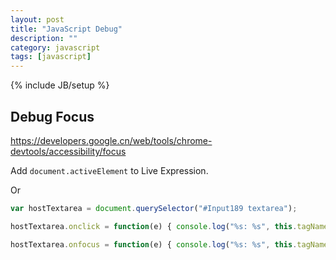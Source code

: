 ```yaml
---
layout: post
title: "JavaScript Debug"
description: ""
category: javascript
tags: [javascript]
---
```

{% include JB/setup %}

## Debug Focus

<https://developers.google.cn/web/tools/chrome-devtools/accessibility/focus>

Add `document.activeElement` to Live Expression.

Or

```js
var hostTextarea = document.querySelector("#Input189 textarea");

hostTextarea.onclick = function(e) { console.log("%s: %s", this.tagName, e.type); };

hostTextarea.onfocus = function(e) { console.log("%s: %s", this.tagName, e.type); };
```
